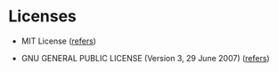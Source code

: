 # Licenses
* MIT License ([refers](https://github.com/kookmin-sw/capstone-2021-2/blob/master/src/next/capstone-2021-next-server/LICENSE))

* GNU GENERAL PUBLIC LICENSE (Version 3, 29 June 2007) ([refers](https://github.com/kookmin-sw/capstone-2021-2/blob/master/src/spring/graphql/LICENSE))

